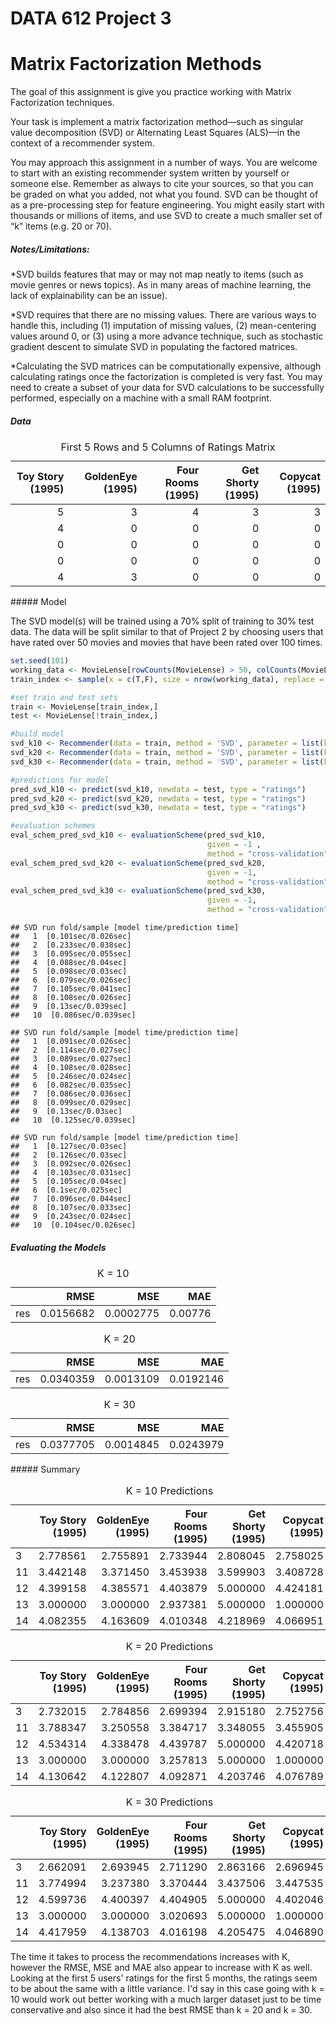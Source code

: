 DATA 612 Project 3
================

Matrix Factorization Methods
============================

The goal of this assignment is give you practice working with Matrix Factorization techniques.

Your task is implement a matrix factorization method—such as singular value decomposition (SVD) or Alternating Least Squares (ALS)—in the context of a recommender system.

You may approach this assignment in a number of ways. You are welcome to start with an existing recommender system written by yourself or someone else. Remember as always to cite your sources, so that you can be graded on what you added, not what you found. SVD can be thought of as a pre-processing step for feature engineering. You might easily start with thousands or millions of items, and use SVD to create a much smaller set of “k” items (e.g. 20 or 70).

##### Notes/Limitations:

\*SVD builds features that may or may not map neatly to items (such as movie genres or news topics). As in many areas of machine learning, the lack of explainability can be an issue).

\*SVD requires that there are no missing values. There are various ways to handle this, including (1) imputation of missing values, (2) mean-centering values around 0, or (3) <advanced> using a more advance technique, such as stochastic gradient descent to simulate SVD in populating the factored matrices.

\*Calculating the SVD matrices can be computationally expensive, although calculating ratings once the factorization is completed is very fast. You may need to create a subset of your data for SVD calculations to be successfully performed, especially on a machine with a small RAM footprint.

##### Data

<table class="table" style="margin-left: auto; margin-right: auto;">
<caption>
First 5 Rows and 5 Columns of Ratings Matrix
</caption>
<thead>
<tr>
<th style="text-align:right;">
Toy Story (1995)
</th>
<th style="text-align:right;">
GoldenEye (1995)
</th>
<th style="text-align:right;">
Four Rooms (1995)
</th>
<th style="text-align:right;">
Get Shorty (1995)
</th>
<th style="text-align:right;">
Copycat (1995)
</th>
</tr>
</thead>
<tbody>
<tr>
<td style="text-align:right;">
5
</td>
<td style="text-align:right;">
3
</td>
<td style="text-align:right;">
4
</td>
<td style="text-align:right;">
3
</td>
<td style="text-align:right;">
3
</td>
</tr>
<tr>
<td style="text-align:right;">
4
</td>
<td style="text-align:right;">
0
</td>
<td style="text-align:right;">
0
</td>
<td style="text-align:right;">
0
</td>
<td style="text-align:right;">
0
</td>
</tr>
<tr>
<td style="text-align:right;">
0
</td>
<td style="text-align:right;">
0
</td>
<td style="text-align:right;">
0
</td>
<td style="text-align:right;">
0
</td>
<td style="text-align:right;">
0
</td>
</tr>
<tr>
<td style="text-align:right;">
0
</td>
<td style="text-align:right;">
0
</td>
<td style="text-align:right;">
0
</td>
<td style="text-align:right;">
0
</td>
<td style="text-align:right;">
0
</td>
</tr>
<tr>
<td style="text-align:right;">
4
</td>
<td style="text-align:right;">
3
</td>
<td style="text-align:right;">
0
</td>
<td style="text-align:right;">
0
</td>
<td style="text-align:right;">
0
</td>
</tr>
</tbody>
</table>
##### Model

The SVD model(s) will be trained using a 70% split of training to 30% test data. The data will be split similar to that of Project 2 by choosing users that have rated over 50 movies and movies that have been rated over 100 times.

``` r
set.seed(101)
working_data <- MovieLense[rowCounts(MovieLense) > 50, colCounts(MovieLense) > 100]
train_index <- sample(x = c(T,F), size = nrow(working_data), replace = T, prob = c(0.7,0.3))

#set train and test sets  
train <- MovieLense[train_index,]
test <- MovieLense[!train_index,]

#build model
svd_k10 <- Recommender(data = train, method = 'SVD', parameter = list(k = 10))
svd_k20 <- Recommender(data = train, method = 'SVD', parameter = list(k = 20))
svd_k30 <- Recommender(data = train, method = 'SVD', parameter = list(k = 30))

#predictions for model
pred_svd_k10 <- predict(svd_k10, newdata = test, type = "ratings")
pred_svd_k20 <- predict(svd_k20, newdata = test, type = "ratings")
pred_svd_k30 <- predict(svd_k30, newdata = test, type = "ratings")

#evaluation schemes
eval_schem_pred_svd_k10 <- evaluationScheme(pred_svd_k10, 
                                            given = -1 , 
                                            method = "cross-validation")
eval_schem_pred_svd_k20 <- evaluationScheme(pred_svd_k20, 
                                            given = -1,
                                            method = "cross-validation")
eval_schem_pred_svd_k30 <- evaluationScheme(pred_svd_k30, 
                                            given = -1,
                                            method = "cross-validation")
```

    ## SVD run fold/sample [model time/prediction time]
    ##   1  [0.101sec/0.026sec] 
    ##   2  [0.233sec/0.038sec] 
    ##   3  [0.095sec/0.055sec] 
    ##   4  [0.088sec/0.04sec] 
    ##   5  [0.098sec/0.03sec] 
    ##   6  [0.079sec/0.026sec] 
    ##   7  [0.105sec/0.041sec] 
    ##   8  [0.108sec/0.026sec] 
    ##   9  [0.13sec/0.039sec] 
    ##   10  [0.086sec/0.039sec]

    ## SVD run fold/sample [model time/prediction time]
    ##   1  [0.091sec/0.026sec] 
    ##   2  [0.114sec/0.027sec] 
    ##   3  [0.089sec/0.027sec] 
    ##   4  [0.108sec/0.028sec] 
    ##   5  [0.246sec/0.024sec] 
    ##   6  [0.082sec/0.035sec] 
    ##   7  [0.086sec/0.036sec] 
    ##   8  [0.099sec/0.029sec] 
    ##   9  [0.13sec/0.03sec] 
    ##   10  [0.125sec/0.039sec]

    ## SVD run fold/sample [model time/prediction time]
    ##   1  [0.127sec/0.03sec] 
    ##   2  [0.126sec/0.03sec] 
    ##   3  [0.092sec/0.026sec] 
    ##   4  [0.103sec/0.031sec] 
    ##   5  [0.105sec/0.04sec] 
    ##   6  [0.1sec/0.025sec] 
    ##   7  [0.096sec/0.044sec] 
    ##   8  [0.107sec/0.033sec] 
    ##   9  [0.243sec/0.024sec] 
    ##   10  [0.104sec/0.026sec]

##### Evaluating the Models

<table class="table table-striped" style="margin-left: auto; margin-right: auto;">
<caption>
K = 10
</caption>
<thead>
<tr>
<th style="text-align:left;">
</th>
<th style="text-align:right;">
RMSE
</th>
<th style="text-align:right;">
MSE
</th>
<th style="text-align:right;">
MAE
</th>
</tr>
</thead>
<tbody>
<tr>
<td style="text-align:left;">
res
</td>
<td style="text-align:right;">
0.0156682
</td>
<td style="text-align:right;">
0.0002775
</td>
<td style="text-align:right;">
0.00776
</td>
</tr>
</tbody>
</table>
<table class="table table-striped" style="margin-left: auto; margin-right: auto;">
<caption>
K = 20
</caption>
<thead>
<tr>
<th style="text-align:left;">
</th>
<th style="text-align:right;">
RMSE
</th>
<th style="text-align:right;">
MSE
</th>
<th style="text-align:right;">
MAE
</th>
</tr>
</thead>
<tbody>
<tr>
<td style="text-align:left;">
res
</td>
<td style="text-align:right;">
0.0340359
</td>
<td style="text-align:right;">
0.0013109
</td>
<td style="text-align:right;">
0.0192146
</td>
</tr>
</tbody>
</table>
<table class="table table-striped" style="margin-left: auto; margin-right: auto;">
<caption>
K = 30
</caption>
<thead>
<tr>
<th style="text-align:left;">
</th>
<th style="text-align:right;">
RMSE
</th>
<th style="text-align:right;">
MSE
</th>
<th style="text-align:right;">
MAE
</th>
</tr>
</thead>
<tbody>
<tr>
<td style="text-align:left;">
res
</td>
<td style="text-align:right;">
0.0377705
</td>
<td style="text-align:right;">
0.0014845
</td>
<td style="text-align:right;">
0.0243979
</td>
</tr>
</tbody>
</table>
##### Summary

<table class="table table-striped" style="margin-left: auto; margin-right: auto;">
<caption>
K = 10 Predictions
</caption>
<thead>
<tr>
<th style="text-align:left;">
</th>
<th style="text-align:right;">
Toy Story (1995)
</th>
<th style="text-align:right;">
GoldenEye (1995)
</th>
<th style="text-align:right;">
Four Rooms (1995)
</th>
<th style="text-align:right;">
Get Shorty (1995)
</th>
<th style="text-align:right;">
Copycat (1995)
</th>
</tr>
</thead>
<tbody>
<tr>
<td style="text-align:left;">
3
</td>
<td style="text-align:right;">
2.778561
</td>
<td style="text-align:right;">
2.755891
</td>
<td style="text-align:right;">
2.733944
</td>
<td style="text-align:right;">
2.808045
</td>
<td style="text-align:right;">
2.758025
</td>
</tr>
<tr>
<td style="text-align:left;">
11
</td>
<td style="text-align:right;">
3.442148
</td>
<td style="text-align:right;">
3.371450
</td>
<td style="text-align:right;">
3.453938
</td>
<td style="text-align:right;">
3.599903
</td>
<td style="text-align:right;">
3.408728
</td>
</tr>
<tr>
<td style="text-align:left;">
12
</td>
<td style="text-align:right;">
4.399158
</td>
<td style="text-align:right;">
4.385571
</td>
<td style="text-align:right;">
4.403879
</td>
<td style="text-align:right;">
5.000000
</td>
<td style="text-align:right;">
4.424181
</td>
</tr>
<tr>
<td style="text-align:left;">
13
</td>
<td style="text-align:right;">
3.000000
</td>
<td style="text-align:right;">
3.000000
</td>
<td style="text-align:right;">
2.937381
</td>
<td style="text-align:right;">
5.000000
</td>
<td style="text-align:right;">
1.000000
</td>
</tr>
<tr>
<td style="text-align:left;">
14
</td>
<td style="text-align:right;">
4.082355
</td>
<td style="text-align:right;">
4.163609
</td>
<td style="text-align:right;">
4.010348
</td>
<td style="text-align:right;">
4.218969
</td>
<td style="text-align:right;">
4.066951
</td>
</tr>
</tbody>
</table>
<table class="table table-striped" style="margin-left: auto; margin-right: auto;">
<caption>
K = 20 Predictions
</caption>
<thead>
<tr>
<th style="text-align:left;">
</th>
<th style="text-align:right;">
Toy Story (1995)
</th>
<th style="text-align:right;">
GoldenEye (1995)
</th>
<th style="text-align:right;">
Four Rooms (1995)
</th>
<th style="text-align:right;">
Get Shorty (1995)
</th>
<th style="text-align:right;">
Copycat (1995)
</th>
</tr>
</thead>
<tbody>
<tr>
<td style="text-align:left;">
3
</td>
<td style="text-align:right;">
2.732015
</td>
<td style="text-align:right;">
2.784856
</td>
<td style="text-align:right;">
2.699394
</td>
<td style="text-align:right;">
2.915180
</td>
<td style="text-align:right;">
2.752756
</td>
</tr>
<tr>
<td style="text-align:left;">
11
</td>
<td style="text-align:right;">
3.788347
</td>
<td style="text-align:right;">
3.250558
</td>
<td style="text-align:right;">
3.384717
</td>
<td style="text-align:right;">
3.348055
</td>
<td style="text-align:right;">
3.455905
</td>
</tr>
<tr>
<td style="text-align:left;">
12
</td>
<td style="text-align:right;">
4.534314
</td>
<td style="text-align:right;">
4.338478
</td>
<td style="text-align:right;">
4.439787
</td>
<td style="text-align:right;">
5.000000
</td>
<td style="text-align:right;">
4.420718
</td>
</tr>
<tr>
<td style="text-align:left;">
13
</td>
<td style="text-align:right;">
3.000000
</td>
<td style="text-align:right;">
3.000000
</td>
<td style="text-align:right;">
3.257813
</td>
<td style="text-align:right;">
5.000000
</td>
<td style="text-align:right;">
1.000000
</td>
</tr>
<tr>
<td style="text-align:left;">
14
</td>
<td style="text-align:right;">
4.130642
</td>
<td style="text-align:right;">
4.122807
</td>
<td style="text-align:right;">
4.092871
</td>
<td style="text-align:right;">
4.203746
</td>
<td style="text-align:right;">
4.076789
</td>
</tr>
</tbody>
</table>
<table class="table table-striped" style="margin-left: auto; margin-right: auto;">
<caption>
K = 30 Predictions
</caption>
<thead>
<tr>
<th style="text-align:left;">
</th>
<th style="text-align:right;">
Toy Story (1995)
</th>
<th style="text-align:right;">
GoldenEye (1995)
</th>
<th style="text-align:right;">
Four Rooms (1995)
</th>
<th style="text-align:right;">
Get Shorty (1995)
</th>
<th style="text-align:right;">
Copycat (1995)
</th>
</tr>
</thead>
<tbody>
<tr>
<td style="text-align:left;">
3
</td>
<td style="text-align:right;">
2.662091
</td>
<td style="text-align:right;">
2.693945
</td>
<td style="text-align:right;">
2.711290
</td>
<td style="text-align:right;">
2.863166
</td>
<td style="text-align:right;">
2.696945
</td>
</tr>
<tr>
<td style="text-align:left;">
11
</td>
<td style="text-align:right;">
3.774994
</td>
<td style="text-align:right;">
3.237380
</td>
<td style="text-align:right;">
3.370444
</td>
<td style="text-align:right;">
3.437506
</td>
<td style="text-align:right;">
3.447535
</td>
</tr>
<tr>
<td style="text-align:left;">
12
</td>
<td style="text-align:right;">
4.599736
</td>
<td style="text-align:right;">
4.400397
</td>
<td style="text-align:right;">
4.404905
</td>
<td style="text-align:right;">
5.000000
</td>
<td style="text-align:right;">
4.402046
</td>
</tr>
<tr>
<td style="text-align:left;">
13
</td>
<td style="text-align:right;">
3.000000
</td>
<td style="text-align:right;">
3.000000
</td>
<td style="text-align:right;">
3.020693
</td>
<td style="text-align:right;">
5.000000
</td>
<td style="text-align:right;">
1.000000
</td>
</tr>
<tr>
<td style="text-align:left;">
14
</td>
<td style="text-align:right;">
4.417959
</td>
<td style="text-align:right;">
4.138703
</td>
<td style="text-align:right;">
4.016198
</td>
<td style="text-align:right;">
4.205475
</td>
<td style="text-align:right;">
4.046890
</td>
</tr>
</tbody>
</table>
The time it takes to process the recommendations increases with K, however the RMSE, MSE and MAE also appear to increase with K as well. Looking at the first 5 users' ratings for the first 5 months, the ratings seem to be about the same with a little variance. I'd say in this case going with k = 10 would work out better working with a much larger dataset just to be time conservative and also since it had the best RMSE than k = 20 and k = 30.
